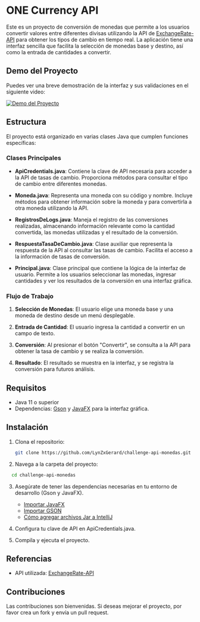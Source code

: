 # ONE Currency API

Este es un proyecto de conversión de monedas que permite a los usuarios convertir valores entre diferentes divisas utilizando la API de [ExchangeRate-API](https://www.exchangerate-api.com) para obtener los tipos de cambio en tiempo real. La aplicación tiene una interfaz sencilla que facilita la selección de monedas base y destino, así como la entrada de cantidades a convertir.

## Demo del Proyecto

Puedes ver una breve demostración de la interfaz y sus validaciones en el siguiente video:

[![Demo del Proyecto](https://img.youtube.com/vi/U6BxQSERRDM/0.jpg)](https://youtu.be/U6BxQSERRDM)


## Estructura 

El proyecto está organizado en varias clases Java que cumplen funciones específicas:

### Clases Principales

- **ApiCredentials.java**: Contiene la clave de API necesaria para acceder a la API de tasas de cambio. Proporciona métodos para consultar el tipo de cambio entre diferentes monedas.

- **Moneda.java**: Representa una moneda con su código y nombre. Incluye métodos para obtener información sobre la moneda y para convertirla a otra moneda utilizando la API.

- **RegistrosDeLogs.java**: Maneja el registro de las conversiones realizadas, almacenando información relevante como la cantidad convertida, las monedas utilizadas y el resultado de la conversión.

- **RespuestaTasaDeCambio.java**: Clase auxiliar que representa la respuesta de la API al consultar las tasas de cambio. Facilita el acceso a la información de tasas de conversión.

- **Principal.java**: Clase principal que contiene la lógica de la interfaz de usuario. Permite a los usuarios seleccionar las monedas, ingresar cantidades y ver los resultados de la conversión en una interfaz gráfica.

### Flujo de Trabajo

1. **Selección de Monedas**: El usuario elige una moneda base y una moneda de destino desde un menú desplegable.
  
2. **Entrada de Cantidad**: El usuario ingresa la cantidad a convertir en un campo de texto.

3. **Conversión**: Al presionar el botón "Convertir", se consulta a la API para obtener la tasa de cambio y se realiza la conversión.

4. **Resultado**: El resultado se muestra en la interfaz, y se registra la conversión para futuros análisis.

## Requisitos

- Java 11 o superior
- Dependencias: [Gson](https://github.com/google/gson) y [JavaFX](https://openjfx.io/) para la interfaz gráfica.

## Instalación

1. Clona el repositorio:
   ```bash
   git clone https://github.com/LynZxGerard/challenge-api-monedas.git
    ```
2. Navega a la carpeta del proyecto:
  ```bash
    cd challenge-api-monedas  
  ```

3. Asegúrate de tener las dependencias necesarias en tu entorno de desarrollo (Gson y JavaFX).
   - [Importar JavaFX](https://www.youtube.com/watch?v=udigo_qSp_k)
   - [Importar GSON](https://www.youtube.com/watch?v=IstAH4_8aO0)
   - [Cómo agregar archivos Jar a IntelliJ](https://www.youtube.com/watch?v=yAivHMoLR7o)


5. Configura tu clave de API en ApiCredentials.java.

6. Compila y ejecuta el proyecto.

## Referencias

- API utilizada: [ExchangeRate-API](https://www.exchangerate-api.com)

## Contribuciones
Las contribuciones son bienvenidas. Si deseas mejorar el proyecto, por favor crea un fork y envía un pull request.
